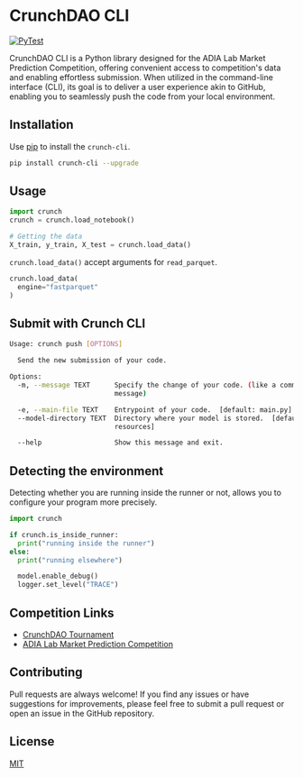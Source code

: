 # CrunchDAO CLI

[![PyTest](https://github.com/crunchdao/crunch-cli/actions/workflows/pytest.yml/badge.svg)](https://github.com/crunchdao/crunch-cli/actions/workflows/pytest.yml)

CrunchDAO CLI is a Python library designed for the ADIA Lab Market Prediction Competition, offering convenient access to competition's data and enabling effortless submission. When utilized in the command-line interface (CLI), its goal is to deliver a user experience akin to GitHub, enabling you to seamlessly push the code from your local environment.

## Installation

Use [pip](https://pypi.org/project/crunch-cli/) to install the `crunch-cli`.

```bash
pip install crunch-cli --upgrade
```

## Usage

```python
import crunch
crunch = crunch.load_notebook()

# Getting the data
X_train, y_train, X_test = crunch.load_data()
```

`crunch.load_data()` accept arguments for `read_parquet`.

```python
crunch.load_data(
  engine="fastparquet"
)
```

## Submit with Crunch CLI

```bash
Usage: crunch push [OPTIONS]

  Send the new submission of your code.

Options:
  -m, --message TEXT      Specify the change of your code. (like a commit
                          message)

  -e, --main-file TEXT    Entrypoint of your code.  [default: main.py]
  --model-directory TEXT  Directory where your model is stored.  [default:
                          resources]

  --help                  Show this message and exit.
```

## Detecting the environment

Detecting whether you are running inside the runner or not, allows you to configure your program more precisely.

```python
import crunch

if crunch.is_inside_runner:
  print("running inside the runner")
else:
  print("running elsewhere")

  model.enable_debug()
  logger.set_level("TRACE")
```

## Competition Links

- [CrunchDAO Tournament](https://www.crunchdao.com)
- [ADIA Lab Market Prediction Competition](https://www.crunchdao.com/live/adialab)

## Contributing

Pull requests are always welcome! If you find any issues or have suggestions for improvements, please feel free to submit a pull request or open an issue in the GitHub repository.

## License

[MIT](https://choosealicense.com/licenses/mit/)
